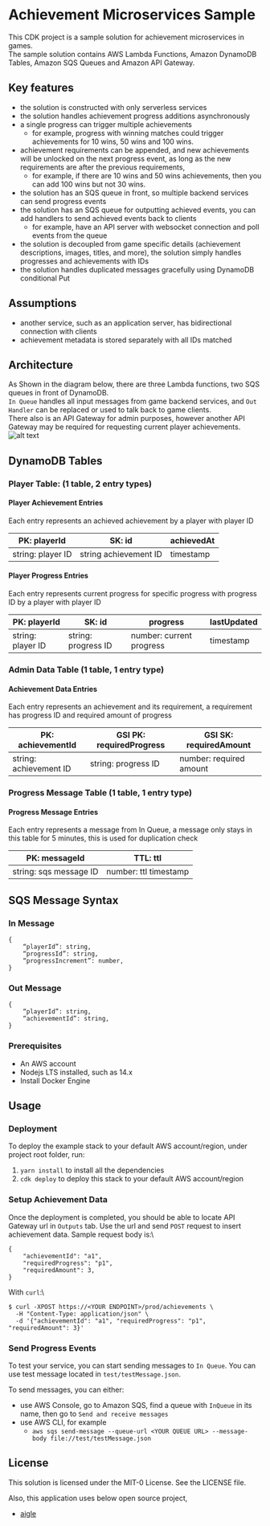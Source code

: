 # Achievement Microservices Sample

This CDK project is a sample solution for achievement microservices in games.\
The sample solution contains AWS Lambda Functions, Amazon DynamoDB Tables, Amazon SQS Queues and Amazon API Gateway.

## Key features

- the solution is constructed with only serverless services
- the solution handles achievement progress additions asynchronously
- a single progress can trigger multiple achievements
  - for example, progress with winning matches could trigger achievements for 10 wins, 50 wins and 100 wins.
- achievement requirements can be appended, and new achievements will be unlocked on the next progress event, as long as the new requirements are after the previous requirements,
  - for example, if there are 10 wins and 50 wins achievements, then you can add 100 wins but not 30 wins.
- the solution has an SQS queue in front, so multiple backend services can send progress events
- the solution has an SQS queue for outputting achieved events, you can add handlers to send achieved events back to clients
  - for example, have an API server with websocket connection and poll events from the queue
- the solution is decoupled from game specific details (achievement descriptions, images, titles, and more), the solution simply handles progresses and achievements with IDs
- the solution handles duplicated messages gracefully using DynamoDB conditional Put

## Assumptions

- another service, such as an application server, has bidirectional connection with clients
- achievement metadata is stored separately with all IDs matched

## Architecture

As Shown in the diagram below, there are three Lambda functions, two SQS queues in front of DynamoDB.\
`In Queue` handles all input messages from game backend services, and `Out Handler` can be replaced or used to talk back to game clients.\
There also is an API Gateway for admin purposes, however another API Gateway may be required for requesting current player achievements.\
![alt text](./docs/AchievementMicroservices.png)

## DynamoDB Tables

### Player Table: (1 table, 2 entry types)

#### Player Achievement Entries

Each entry represents an achieved achievement by a player with player ID

| PK: playerId      | SK: id                | achievedAt |
|-------------------|-----------------------|------------|
| string: player ID | string achievement ID | timestamp  |

#### Player Progress Entries

Each entry represents current progress for specific progress with progress ID by a player with player ID

| PK: playerId      | SK: id              | progress                 | lastUpdated |
|-------------------|---------------------|--------------------------|-------------|
| string: player ID | string: progress ID | number: current progress | timestamp   |

### Admin Data Table (1 table, 1 entry type)

#### Achievement Data Entries

Each entry represents an achievement and its requirement, a requirement has progress ID and required amount of progress


| PK: achievementId      | GSI PK: requiredProgress | GSI SK: requiredAmount  |
|------------------------|--------------------------|-------------------------|
| string: achievement ID | string: progress ID      | number: required amount |

### Progress Message Table (1 table, 1 entry type)

#### Progress Message Entries

Each entry represents a message from In Queue, a message only stays in this table for 5 minutes, this is used for duplication check

| PK: messageId          | TTL: ttl              |
|------------------------|-----------------------|
| string: sqs message ID | number: ttl timestamp |

## SQS Message Syntax

### In Message

```
{
    “playerId”: string,
    “progressId”: string,
    “progressIncrement”: number,
}
```

### Out Message

```
{
    “playerId”: string,
    “achievementId”: string,
}
```

### Prerequisites

- An AWS account
- Nodejs LTS installed, such as 14.x
- Install Docker Engine

## Usage

### Deployment

To deploy the example stack to your default AWS account/region, under project root folder, run:

1. `yarn install` to install all the dependencies
2. `cdk deploy` to deploy this stack to your default AWS account/region

### Setup Achievement Data
Once the deployment is completed, you should be able to locate API Gateway url in `Outputs` tab. Use the url and send `POST` request to insert achievement data. Sample request body is:\

```
{
    "achievementId": "a1",
    "requiredProgress": "p1",
    "requiredAmount": 3,
}
```

With `curl`:\

```
$ curl -XPOST https://<YOUR ENDPOINT>/prod/achievements \
  -H "Content-Type: application/json" \
  -d '{"achievementId": "a1", "requiredProgress": "p1", "requiredAmount": 3}'
```

### Send Progress Events

To test your service, you can start sending messages to `In Queue`. You can use test message located in `test/testMessage.json`.

To send messages, you can either:

- use AWS Console, go to Amazon SQS, find a queue with `InQueue` in its name, then go to `Send and receive messages`
- use AWS CLI, for example
  - `aws sqs send-message --queue-url <YOUR QUEUE URL> --message-body file://test/testMessage.json`

## License

This solution is licensed under the MIT-0 License. See the LICENSE file.

Also, this application uses below open source project,

- [aigle](https://www.npmjs.com/package/aigle)

